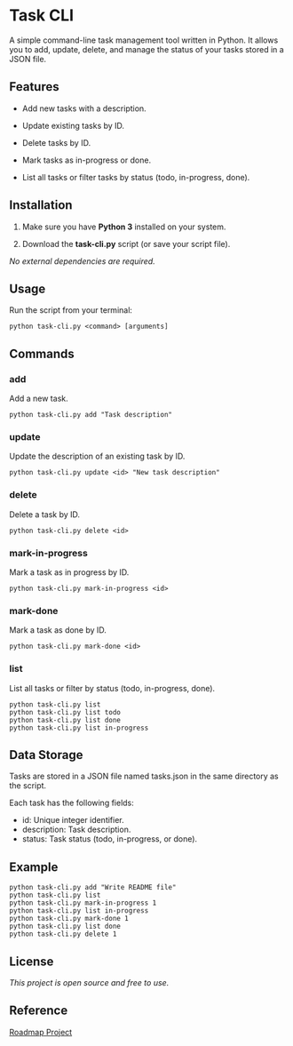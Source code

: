 # Task CLI

A simple command-line task management tool written in Python. It allows you to add, update, delete, and manage the status of your tasks stored in a JSON file.

## Features

- Add new tasks with a description.

- Update existing tasks by ID.

- Delete tasks by ID.

- Mark tasks as in-progress or done.

- List all tasks or filter tasks by status (todo, in-progress, done).

## Installation

1. Make sure you have **Python 3** installed on your system.

2. Download the **task-cli.py** script (or save your script file).

*No external dependencies are required.*

## Usage

Run the script from your terminal:

` python task-cli.py <command> [arguments] `

## Commands

### add
Add a new task.

` python task-cli.py add "Task description" `

### update
Update the description of an existing task by ID.

` python task-cli.py update <id> "New task description" `

### delete
Delete a task by ID.

` python task-cli.py delete <id> `

### mark-in-progress
Mark a task as in progress by ID.

` python task-cli.py mark-in-progress <id> `

### mark-done
Mark a task as done by ID.

` python task-cli.py mark-done <id> `

### list
List all tasks or filter by status (todo, in-progress, done).

```
python task-cli.py list
python task-cli.py list todo
python task-cli.py list done
python task-cli.py list in-progress
```

## Data Storage

Tasks are stored in a JSON file named tasks.json in the same directory as the script.

Each task has the following fields:
- id: Unique integer identifier.
- description: Task description.
- status: Task status (todo, in-progress, or done).

## Example

```
python task-cli.py add "Write README file"
python task-cli.py list
python task-cli.py mark-in-progress 1
python task-cli.py list in-progress
python task-cli.py mark-done 1
python task-cli.py list done
python task-cli.py delete 1
```

## License

*This project is open source and free to use.*

## Reference

[Roadmap Project](https://roadmap.sh/projects/task-tracker)